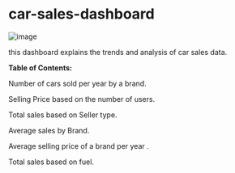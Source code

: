 # car-sales-dashboard
![image](https://github.com/user-attachments/assets/6b5979c5-22ee-47a7-8778-e0f229875e7e)

this dashboard explains the trends and analysis of car sales data.

**Table of Contents:**

Number of cars sold per year by a brand.

Selling Price based on the number of users. 

Total sales based on Seller type.

Average sales by Brand.

Average selling price of a brand per year .

Total sales based on fuel.
